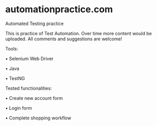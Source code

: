 # automationpractice.com
Automated Testing practice

This is practice of Test Automation. Over time more content would be uploaded. All comments and suggestions are welcome!

Tools:

• Selenium Web Driver

• Java

• TestNG

Tested functionalities:

• Create new account form

• Login form

• Complete shopping workflow
